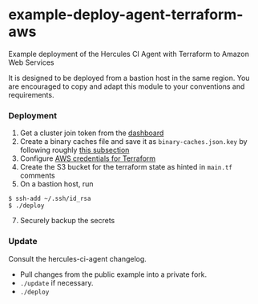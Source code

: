 # example-deploy-agent-terraform-aws
Example deployment of the Hercules CI Agent with Terraform to Amazon Web Services

It is designed to be deployed from a bastion host in the same region.
You are encouraged to copy and adapt this module to your conventions and requirements.

### Deployment

<!-- TODO refine these steps when frontend / docs are updated -->

1. Get a cluster join token from the [dashboard](https://hercules-ci.com/dashboard)
2. Create a binary caches file and save it as `binary-caches.json.key` by following roughly [this subsection](https://docs.hercules-ci.com/hercules-ci/getting-started/deploy/manual/#_3_configure_binary_caches)
3. Configure [AWS credentials for Terraform](https://www.terraform.io/docs/providers/aws/index.html)
4. Create the S3 bucket for the terraform state as hinted in `main.tf` comments
5. On a bastion host, run
```
$ ssh-add ~/.ssh/id_rsa
$ ./deploy
```
7. Securely backup the secrets

### Update

Consult the hercules-ci-agent changelog.
 - Pull changes from the public example into a private fork.
 - `./update` if necessary.
 - `./deploy`
